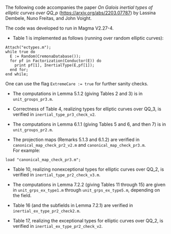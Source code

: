 The following code accompanies the paper _On Galois inertial types of elliptic curves over QQ_p_ (https://arxiv.org/abs/2203.07787) by Lassina Dembele, Nuno Freitas, and John Voight.  

The code was developed to run in Magma V2.27-4.

* Table 1 is implemented as follows (running over random elliptic curves):

```
Attach("ectypes.m");
while true do
  E := Random(CremonaDatabase());
  for pf in Factorization(Conductor(E)) do
    print pf[1], InertialType(E,pf[1]);
  end for;
end while;
```

One can use the flag `ExtremeCare := true` for further sanity checks.

* The computations in Lemma 5.1.2 (giving Tables 2 and 3) is in `unit_groups_pr3.m`.

* Correctness of Table 4, realizing types for elliptic curves over QQ_3, is verified in `inertial_type_pr3_check_v2`.

* The computations in Lemma 6.1.1 (giving Tables 5 and 6, and then 7) is in `unit_groups_pr2.m`.

* The projection maps (Remarks 5.1.3 and 6.1.2) are verified in `canonical_map_check_pr2_v2.m` and `canonical_map_check_pr3.m`.  
For example:
```
load "canonical_map_check_pr3.m";
```

* Table 10, realizing nonexceptional types for elliptic curves over QQ_2, is verified in `inertial_type_pr2_check_v3.m`.

* The computations in Lemma 7.2.2 (giving Tables 11 through 15) are given in `unit_grps_ex_type1.m` through `unit_grps_ex_type5.m`, depending on the field.

* Table 16 (and the subfields in Lemma 7.2.1) are verified in `inertial_ex_type_pr2_check2.m`.

* Table 17, realizing the exceptional types for elliptic curves over QQ_2, is verified in `inertial_ex_type_pr2_check_v2`.
